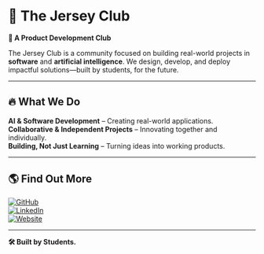# 🎽 The Jersey Club  

**🚀 A Product Development Club**  

The Jersey Club is a community focused on building real-world projects in **software** and **artificial intelligence**. We design, develop, and deploy impactful solutions—built by students, for the future.  

---

## 🔥 What We Do  
 **AI & Software Development** – Creating real-world applications.  
 **Collaborative & Independent Projects** – Innovating together and individually.  
 **Building, Not Just Learning** – Turning ideas into working products.  

---

## 🌎 Find Out More  

[![GitHub](https://img.shields.io/badge/GitHub-%23181717.svg?&style=for-the-badge&logo=github&logoColor=white)](https://github.com/TheJerseyClub)  
[![LinkedIn](https://img.shields.io/badge/LinkedIn-%230077B5.svg?&style=for-the-badge&logo=linkedin&logoColor=white)](#)  
[![Website](https://img.shields.io/badge/Website-Coming_Soon-%23f7df1e?&style=for-the-badge)](#)  

---

**🛠️ Built by Students.**  
